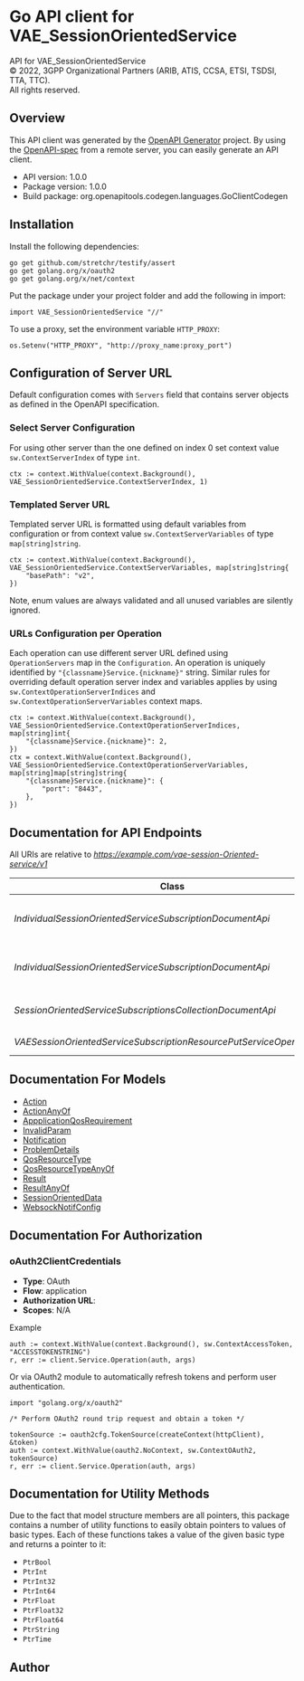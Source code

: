 # Go API client for VAE_SessionOrientedService

API for VAE_SessionOrientedService  
© 2022, 3GPP Organizational Partners (ARIB, ATIS, CCSA, ETSI, TSDSI, TTA, TTC).  
All rights reserved.


## Overview
This API client was generated by the [OpenAPI Generator](https://openapi-generator.tech) project.  By using the [OpenAPI-spec](https://www.openapis.org/) from a remote server, you can easily generate an API client.

- API version: 1.0.0
- Package version: 1.0.0
- Build package: org.openapitools.codegen.languages.GoClientCodegen

## Installation

Install the following dependencies:

```shell
go get github.com/stretchr/testify/assert
go get golang.org/x/oauth2
go get golang.org/x/net/context
```

Put the package under your project folder and add the following in import:

```golang
import VAE_SessionOrientedService "//"
```

To use a proxy, set the environment variable `HTTP_PROXY`:

```golang
os.Setenv("HTTP_PROXY", "http://proxy_name:proxy_port")
```

## Configuration of Server URL

Default configuration comes with `Servers` field that contains server objects as defined in the OpenAPI specification.

### Select Server Configuration

For using other server than the one defined on index 0 set context value `sw.ContextServerIndex` of type `int`.

```golang
ctx := context.WithValue(context.Background(), VAE_SessionOrientedService.ContextServerIndex, 1)
```

### Templated Server URL

Templated server URL is formatted using default variables from configuration or from context value `sw.ContextServerVariables` of type `map[string]string`.

```golang
ctx := context.WithValue(context.Background(), VAE_SessionOrientedService.ContextServerVariables, map[string]string{
	"basePath": "v2",
})
```

Note, enum values are always validated and all unused variables are silently ignored.

### URLs Configuration per Operation

Each operation can use different server URL defined using `OperationServers` map in the `Configuration`.
An operation is uniquely identified by `"{classname}Service.{nickname}"` string.
Similar rules for overriding default operation server index and variables applies by using `sw.ContextOperationServerIndices` and `sw.ContextOperationServerVariables` context maps.

```golang
ctx := context.WithValue(context.Background(), VAE_SessionOrientedService.ContextOperationServerIndices, map[string]int{
	"{classname}Service.{nickname}": 2,
})
ctx = context.WithValue(context.Background(), VAE_SessionOrientedService.ContextOperationServerVariables, map[string]map[string]string{
	"{classname}Service.{nickname}": {
		"port": "8443",
	},
})
```

## Documentation for API Endpoints

All URIs are relative to *https://example.com/vae-session-Oriented-service/v1*

Class | Method | HTTP request | Description
------------ | ------------- | ------------- | -------------
*IndividualSessionOrientedServiceSubscriptionDocumentApi* | [**DeleteSessionOrientedServiceSubscription**](docs/IndividualSessionOrientedServiceSubscriptionDocumentApi.md#deletesessionorientedservicesubscription) | **Delete** /subscriptions/{subscriptionId} | VAE Session Oriented Service Subscription resource delete service Operation
*IndividualSessionOrientedServiceSubscriptionDocumentApi* | [**ReadSessionOrientedServiceSubscription**](docs/IndividualSessionOrientedServiceSubscriptionDocumentApi.md#readsessionorientedservicesubscription) | **Get** /subscriptions/{subscriptionId} | VAE Session Oriented Service Subscription resource read service Operation
*SessionOrientedServiceSubscriptionsCollectionDocumentApi* | [**Create**](docs/SessionOrientedServiceSubscriptionsCollectionDocumentApi.md#create) | **Post** /subscriptions | VAE_SessionOrientedService resource create service Operation
*VAESessionOrientedServiceSubscriptionResourcePutServiceOperationApi* | [**SubscriptionsSubscriptionIdPut**](docs/VAESessionOrientedServiceSubscriptionResourcePutServiceOperationApi.md#subscriptionssubscriptionidput) | **Put** /subscriptions/{subscriptionId} | Updates/replaces an existing subscription resource


## Documentation For Models

 - [Action](docs/Action.md)
 - [ActionAnyOf](docs/ActionAnyOf.md)
 - [AppplicationQosRequirement](docs/AppplicationQosRequirement.md)
 - [InvalidParam](docs/InvalidParam.md)
 - [Notification](docs/Notification.md)
 - [ProblemDetails](docs/ProblemDetails.md)
 - [QosResourceType](docs/QosResourceType.md)
 - [QosResourceTypeAnyOf](docs/QosResourceTypeAnyOf.md)
 - [Result](docs/Result.md)
 - [ResultAnyOf](docs/ResultAnyOf.md)
 - [SessionOrientedData](docs/SessionOrientedData.md)
 - [WebsockNotifConfig](docs/WebsockNotifConfig.md)


## Documentation For Authorization



### oAuth2ClientCredentials


- **Type**: OAuth
- **Flow**: application
- **Authorization URL**: 
- **Scopes**: N/A

Example

```golang
auth := context.WithValue(context.Background(), sw.ContextAccessToken, "ACCESSTOKENSTRING")
r, err := client.Service.Operation(auth, args)
```

Or via OAuth2 module to automatically refresh tokens and perform user authentication.

```golang
import "golang.org/x/oauth2"

/* Perform OAuth2 round trip request and obtain a token */

tokenSource := oauth2cfg.TokenSource(createContext(httpClient), &token)
auth := context.WithValue(oauth2.NoContext, sw.ContextOAuth2, tokenSource)
r, err := client.Service.Operation(auth, args)
```


## Documentation for Utility Methods

Due to the fact that model structure members are all pointers, this package contains
a number of utility functions to easily obtain pointers to values of basic types.
Each of these functions takes a value of the given basic type and returns a pointer to it:

* `PtrBool`
* `PtrInt`
* `PtrInt32`
* `PtrInt64`
* `PtrFloat`
* `PtrFloat32`
* `PtrFloat64`
* `PtrString`
* `PtrTime`

## Author



